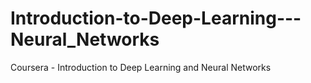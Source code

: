 # Introduction-to-Deep-Learning---Neural_Networks
Coursera - Introduction to Deep Learning and Neural Networks
